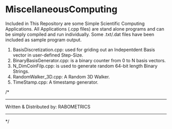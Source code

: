 # MiscellaneousComputing
Included in This Repository are some Simple Scientific Computing Applications.
All Applications (.cpp files) are stand alone programs and can be simply compiled and run individually.
Some .txt/.dat files have been included as sample program output.

1. BasisDiscretization.cpp: used for griding out an Indepentdent Basis vector in user-defined Step-Size.
2. BinaryBasisGenerator.cpp: is a binary counter from 0 to N basis vectors.
3. N_DimCoinFilp.cpp: is used to generate random 64-bit length Binary Strings.
4. RandomWalker_3D.cpp: A Random 3D Walker.
5. TimeStamp.cpp: A timestamp generator.




/*
*****************************************************************************************************************************************
Written & Distributed by: RABOMETRICS
*****************************************************************************************************************************************
*/
